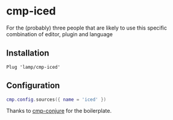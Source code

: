 # cmp-iced

For the (probably) three people that are likely to use this specific combination of editor, plugin and language

## Installation 

```
Plug 'lamp/cmp-iced'
```

## Configuration

```lua
cmp.config.sources({ name = 'iced' })
```

Thanks to [cmp-conjure](https://github.com/PaterJason/cmp-conjure) for the boilerplate.
